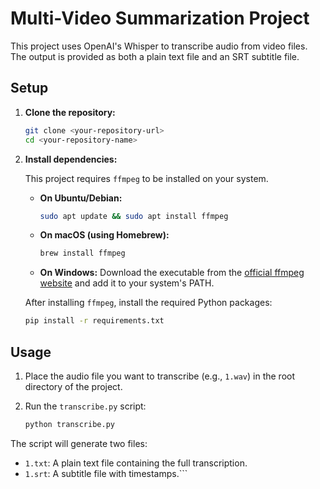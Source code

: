 # Multi-Video Summarization Project

This project uses OpenAI's Whisper to transcribe audio from video files. The output is provided as both a plain text file and an SRT subtitle file.

## Setup

1.  **Clone the repository:**
    ```bash
    git clone <your-repository-url>
    cd <your-repository-name>
    ```

2.  **Install dependencies:**

    This project requires `ffmpeg` to be installed on your system.

    *   **On Ubuntu/Debian:**
        ```bash
        sudo apt update && sudo apt install ffmpeg
        ```
    *   **On macOS (using Homebrew):**
        ```bash
        brew install ffmpeg
        ```
    *   **On Windows:**
        Download the executable from the [official ffmpeg website](https://ffmpeg.org/download.html) and add it to your system's PATH.

    After installing `ffmpeg`, install the required Python packages:
    ```bash
    pip install -r requirements.txt
    ```

## Usage

1.  Place the audio file you want to transcribe (e.g., `1.wav`) in the root directory of the project.

2.  Run the `transcribe.py` script:
    ```bash
    python transcribe.py
    ```

The script will generate two files:
*   `1.txt`: A plain text file containing the full transcription.
*   `1.srt`: A subtitle file with timestamps.```